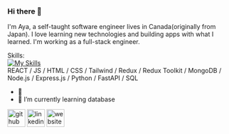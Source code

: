### Hi there 👋

I'm Aya, a self-taught software engineer lives in Canada(originally from Japan). 
I love learning new technologies and building apps with what I learned. 
I'm working as a full-stack engineer.


Skills: <br>
[![My Skills](https://skillicons.dev/icons?i=html,css,tailwind,js,react,nodejs,express,mongodb,redux)](https://skillicons.dev)
<br>
REACT / JS / HTML / CSS / Tailwind / Redux / Redux Toolkit / MongoDB / Node.js / Express.js / Python / FastAPI / SQL

- 🔭<!---  I’m currently working for satis --->
- 🌱 I’m currently learning database


[<img src='https://cdn.jsdelivr.net/npm/simple-icons@3.0.1/icons/github.svg' alt='github' height='40'>](https://github.com/aya222222)  [<img src='https://cdn.jsdelivr.net/npm/simple-icons@3.0.1/icons/linkedin.svg' alt='linkedin' height='40'>](https://www.linkedin.com/in/https://www.linkedin.com/in/aya-loulou-004058209//)  [<img src='https://cdn.jsdelivr.net/npm/simple-icons@3.0.1/icons/icloud.svg' alt='website' height='40'>](https://github.com/aya222222)  




